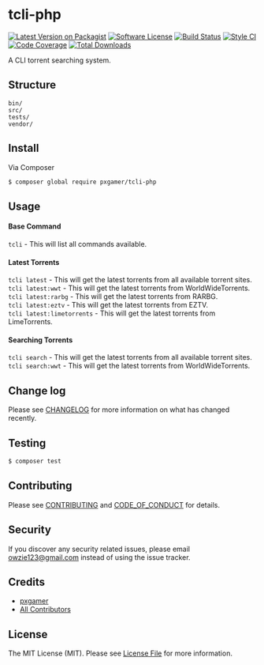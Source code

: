# tcli-php

[![Latest Version on Packagist][ico-version]][link-packagist]
[![Software License][ico-license]](LICENSE.md)
[![Build Status][ico-travis]][link-travis]
[![Style CI][ico-styleci]][link-styleci]
[![Code Coverage][ico-code-quality]][link-code-quality]
[![Total Downloads][ico-downloads]][link-downloads]

A CLI torrent searching system.

## Structure

```
bin/
src/
tests/
vendor/
```

## Install

Via Composer

``` bash
$ composer global require pxgamer/tcli-php
```

## Usage

#### Base Command
`tcli` - This will list all commands available.

#### Latest Torrents
`tcli latest` - This will get the latest torrents from all available torrent sites.  
`tcli latest:wwt` - This will get the latest torrents from WorldWideTorrents.  
`tcli latest:rarbg` - This will get the latest torrents from RARBG.  
`tcli latest:eztv` - This will get the latest torrents from EZTV.  
`tcli latest:limetorrents` - This will get the latest torrents from LimeTorrents.  

#### Searching Torrents
`tcli search` - This will get the latest torrents from all available torrent sites.  
`tcli search:wwt` - This will get the latest torrents from WorldWideTorrents.  

## Change log

Please see [CHANGELOG](CHANGELOG.md) for more information on what has changed recently.

## Testing

``` bash
$ composer test
```

## Contributing

Please see [CONTRIBUTING](CONTRIBUTING.md) and [CODE_OF_CONDUCT](CODE_OF_CONDUCT.md) for details.

## Security

If you discover any security related issues, please email owzie123@gmail.com instead of using the issue tracker.

## Credits

- [pxgamer][link-author]
- [All Contributors][link-contributors]

## License

The MIT License (MIT). Please see [License File](LICENSE.md) for more information.

[ico-version]: https://img.shields.io/packagist/v/pxgamer/tcli-php.svg?style=flat-square
[ico-license]: https://img.shields.io/badge/license-MIT-brightgreen.svg?style=flat-square
[ico-travis]: https://img.shields.io/travis/pxgamer/tcli-php/master.svg?style=flat-square
[ico-styleci]: https://styleci.io/repos/87924479/shield
[ico-code-quality]: https://img.shields.io/codecov/c/github/pxgamer/tcli-php.svg?style=flat-square
[ico-downloads]: https://img.shields.io/packagist/dt/pxgamer/tcli-php.svg?style=flat-square

[link-packagist]: https://packagist.org/packages/pxgamer/tcli-php
[link-travis]: https://travis-ci.org/pxgamer/tcli-php
[link-styleci]: https://styleci.io/repos/87924479
[link-code-quality]: https://codecov.io/gh/pxgamer/tcli-php
[link-downloads]: https://packagist.org/packages/pxgamer/tcli-php
[link-author]: https://github.com/pxgamer
[link-contributors]: ../../contributors
